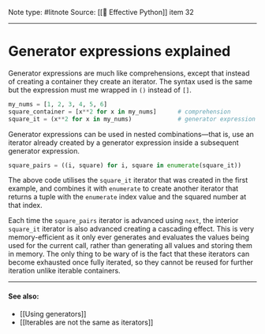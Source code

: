 Note type: #litnote
Source: [[📖 Effective Python]] item 32

---
# Generator expressions explained
Generator expressions are much like comprehensions, except that instead of creating a container they create an iterator. The syntax used is the same but the expression must me wrapped in `()` instead of `[]`.
```python
my_nums = [1, 2, 3, 4, 5, 6]
square_container = [x**2 for x in my_nums]		# comprehension
square_it = (x**2 for x in my_nums)				# generator expression
```

Generator expressions can be used in nested combinations—that is, use an iterator already created by a generator expression inside a subsequent generator expression.
```python
square_pairs = ((i, square) for i, square in enumerate(square_it))
```

The above code utilises the `square_it` iterator that was created in the first example, and combines it with `enumerate` to create another iterator that returns a tuple with the `enumerate` index value and the squared number at that index.

Each time the `square_pairs` iterator is advanced using `next`, the interior `square_it`  iterator is also advanced creating a cascading effect. This is very memory-efficient as it only ever generates and evaluates the values being used for the current call, rather than generating all values and storing them in memory. The only thing to be wary of is the fact that these iterators can become exhausted once fully iterated, so they cannot be reused for further iteration unlike iterable containers.

---
#### See also:
- [[Using generators]]
- [[Iterables are not the same as iterators]]